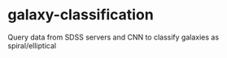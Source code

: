 # galaxy-classification
Query data from SDSS servers and CNN to classify galaxies as spiral/elliptical
